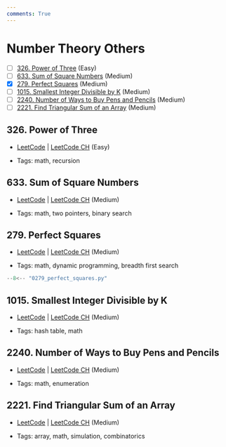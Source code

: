 ```yaml
---
comments: True
---
```


# Number Theory Others

- [ ] [326. Power of Three](https://leetcode.cn/problems/power-of-three/) (Easy)
- [ ] [633. Sum of Square Numbers](https://leetcode.cn/problems/sum-of-square-numbers/) (Medium)
- [x] [279. Perfect Squares](https://leetcode.cn/problems/perfect-squares/) (Medium)
- [ ] [1015. Smallest Integer Divisible by K](https://leetcode.cn/problems/smallest-integer-divisible-by-k/) (Medium)
- [ ] [2240. Number of Ways to Buy Pens and Pencils](https://leetcode.cn/problems/number-of-ways-to-buy-pens-and-pencils/) (Medium)
- [ ] [2221. Find Triangular Sum of an Array](https://leetcode.cn/problems/find-triangular-sum-of-an-array/) (Medium)

## 326. Power of Three

-   [LeetCode](https://leetcode.com/problems/power-of-three/) | [LeetCode CH](https://leetcode.cn/problems/power-of-three/) (Easy)

-   Tags: math, recursion

## 633. Sum of Square Numbers

-   [LeetCode](https://leetcode.com/problems/sum-of-square-numbers/) | [LeetCode CH](https://leetcode.cn/problems/sum-of-square-numbers/) (Medium)

-   Tags: math, two pointers, binary search

## 279. Perfect Squares

-   [LeetCode](https://leetcode.com/problems/perfect-squares/) | [LeetCode CH](https://leetcode.cn/problems/perfect-squares/) (Medium)

-   Tags: math, dynamic programming, breadth first search

```python title="279. Perfect Squares - Python Solution"
--8<-- "0279_perfect_squares.py"
```

## 1015. Smallest Integer Divisible by K

-   [LeetCode](https://leetcode.com/problems/smallest-integer-divisible-by-k/) | [LeetCode CH](https://leetcode.cn/problems/smallest-integer-divisible-by-k/) (Medium)

-   Tags: hash table, math

## 2240. Number of Ways to Buy Pens and Pencils

-   [LeetCode](https://leetcode.com/problems/number-of-ways-to-buy-pens-and-pencils/) | [LeetCode CH](https://leetcode.cn/problems/number-of-ways-to-buy-pens-and-pencils/) (Medium)

-   Tags: math, enumeration

## 2221. Find Triangular Sum of an Array

-   [LeetCode](https://leetcode.com/problems/find-triangular-sum-of-an-array/) | [LeetCode CH](https://leetcode.cn/problems/find-triangular-sum-of-an-array/) (Medium)

-   Tags: array, math, simulation, combinatorics
